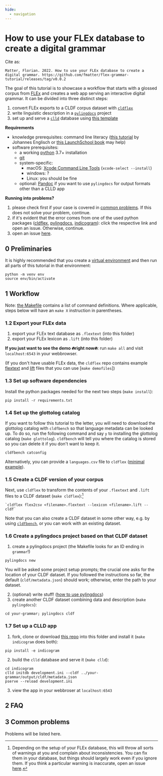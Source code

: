 ```yaml
---
hide:
  - navigation
---
```


# How to use your FLEx database to create a digital grammar
Cite as:

    Matter, Florian. 2022. How to use your FLEx database to create a digital grammar. https://github.com/fmatter/flex-grammar-tutorial/releases/tag/v0.0.2
The goal of this tutorial is to showcase a workflow that starts with a glossed corpus from [FLEx](https://software.sil.org/fieldworks/) and creates a web app serving an interactive digital grammar.
It can be divided into three distinct steps:

1. convert FLEx exports to a CLDF corpus dataset with [`cldflex`](https://cldflex.readthedocs.io)
2. write linguistic description in a [`pylingdocs`](https://pylingdocs.readthedocs.io) project
3. set up and serve a [`clld`](clld.org/) database using [this template](https://github.com/fmatter/indicogram/)

**Requirements**

* knowledge prerequisites: command line literacy ([this tutorial](https://github.com/dictionaria/pydictionaria/blob/master/docs/intro-commandline.md) by Johannes Englisch or [this LaunchSchool book](https://launchschool.com/books/command_line/read/introduction) may help)
* software prerequisites:
    * a working [python](https://www.python.org/) 3.7+ installation
    * [git](https://www.linode.com/docs/guides/how-to-install-git-on-linux-mac-and-windows/)
    * system-specific:
        * macOS: [Xcode Command Line Tools](https://www.freecodecamp.org/news/install-xcode-command-line-tools/) (`xcode-select --install`)
        * windows: ?
        * Linux: you should be fine
    * optional: [Pandoc](https://pandoc.org/installing.html) if you want to use `pylingdocs` for output formats other than a CLLD app

**Running into problems?**

1. please check first if your case is covered in [common problems](#3-common-problems). If this does not solve your problem, continue.
2. if it's evident that the error comes from one of the used python packages ([cldflex](https://github.com/fmatter/cldflex/issues), [pylingdocs](https://github.com/fmatter/pylingdocs/issues), [indicogram](https://github.com/fmatter/indicogram/issues)): click the respective link and open an issue. Otherwise, continue.
3. open an issue [here](https://github.com/fmatter/flex-grammar-tutorial/issues).

## 0 Preliminaries
It is highly recommended that you create a [virtual environment](https://docs.python.org/3/library/venv.html) and then run all parts of this tutorial in that environment:

```shell
python -m venv env
source env/bin/activate
```

## 1 Workflow
Note: [the Makefile](Makefile) contains a list of command definitions.
Where applicable, steps below will have an `make X` instruction in parentheses.

### 1.2 Export your FLEx data
1. export your FLEx text database as `.flextext` (into this folder)
2. export your FLEx lexicon as `.lift` (into this folder)

**If you just want to see the demo 🔥right now🔥**: run `make all` and visit `localhost:6543` in your webbrowser.

(If you don't have usable FLEx data, the `cldflex` repo contains example [flextext](https://github.com/fmatter/cldflex/blob/main/tests/data/apalai.flextext) and [lift](https://github.com/fmatter/cldflex/blob/main/tests/data/apalai.lift) files that you can use [`make demofiles`])

### 1.3 Set up software dependencies
Install the python packages needed for the next two steps (`make install`):

```shell
pip install -r requirements.txt
```

### 1.4 Set up the glottolog catalog

If you want to follow this tutorial to the letter, you will need to download the glottolog catalog with `cldfbench` so that language metadata can be looked up.
To do so, run the following command and say `y` to installing the glottolog catalog (`make glottolog`).
`cldfbench` will tell you where the catalog is stored so you can delete it if you don't want to keep it.

```shell
cldfbench catconfig
```

Alternatively, you can provide a `languages.csv` file to `cldflex` ([minimal example](https://github.com/fmatter/cldflex/blob/main/tests/data/languages.csv)).

### 1.5 Create a CLDF version of your corpus
Next, use `cldflex` to transform the contents of your `.flextext` and `.lift` files to a CLDF dataset (`make cldflex`):[^1]

```shell
`cldflex flex2csv <filename>.flextext --lexicon <filename>.lift --cldf`
```

Note that you can also create a CLDF dataset in some other way, e.g. by using [`cldfbench`](https://cldfbench.readthedocs.io), or you can work with an existing dataset.

### 1.6 Create a pylingdocs project based on that CLDF dataset
1. create a pylingdocs project (the Makefile looks for an ID ending in `grammar`!)

```shell
pylingdocs new
```
You will be asked some project setup prompts; the crucial one asks for the location of your CLDF dataset.
If you followed the instructions so far, the default (`cldf/metadata.json`) should work; otherwise, enter the path to your dataset.

2. (optional) write stuff! ([how to use pylingdocs](https://pylingdocs.readthedocs.io/en/latest/usage.html#quick-start))
3. create another CLDF dataset combining data and description (`make pylingdocs`):

```shell
cd your-grammar; pylingdocs cldf
```

### 1.7 Set up a CLLD app
1. fork, clone or download [this repo](https://github.com/fmatter/indicogram/) into this folder and install it (`make indicogram` does both):


```shell
pip install -e indicogram
```

2. build the `clld` database and serve it (`make clld`):

```shell
cd indicogram
clld initdb development.ini --cldf ../your-grammar/output/cldf/metadata.json
pserve --reload development.ini
```

3. view the app in your webbroser at `localhost:6543`

## 2 FAQ

## 3 Common problems
Problems will be listed here.

[^1]: Depending on the setup of your FLEx database, this will throw all sorts of warnings at you and complain about inconsistencies. You can fix them in your database, but things should largely work even if you ignore them. If you think a particular warning is inaccurate, open an issue [here](https://github.com/fmatter/cldflex/issues).